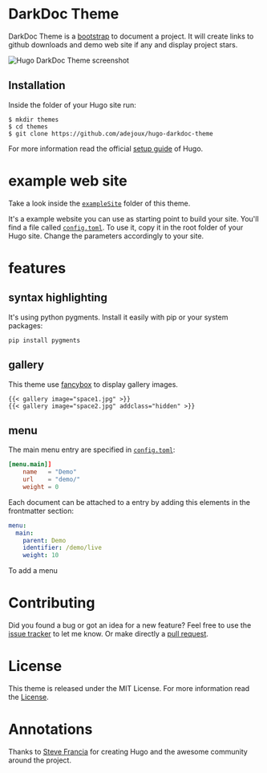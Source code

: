 # DarkDoc Theme

DarkDoc Theme is a [bootstrap](http://getbootstrap.com/) to document a project. It will create links to github downloads and demo web site if any and display project stars.

![Hugo DarkDoc Theme screenshot](https://raw.githubusercontent.com/adejoux/hugo-darkdoc-theme/master/images/screenshot.png)

## Installation

Inside the folder of your Hugo site run:

    $ mkdir themes
    $ cd themes
    $ git clone https://github.com/adejoux/hugo-darkdoc-theme

For more information read the official [setup guide](//gohugo.io/overview/installing/) of Hugo.

# example web site

Take a look inside the [`exampleSite`](//github.com/adejoux/hugo-darkdoc-theme/tree/master/exampleSite) folder of this theme.

It's a example website you can use as starting point to build your site.
You'll find a file called [`config.toml`](//github.com/adejoux/hugo-darkdoc-theme/blob/master/exampleSite/config.toml). To use it, copy it in the root folder of your Hugo site. Change the parameters accordingly to your site.

# features

## syntax highlighting

It's using python pygments. Install it easily with pip or your system packages:
~~~
pip install pygments
~~~

## gallery

This theme use [fancybox](http://fancyapps.com/fancybox/) to display gallery images.
~~~
{{< gallery image="space1.jpg" >}}
{{< gallery image="space2.jpg" addclass="hidden" >}}
~~~

## menu

The main menu entry are specified in [`config.toml`](//github.com/adejoux/hugo-darkdoc-theme/blob/master/exampleSite/config.toml):
~~~toml
[menu.main]]
	name   = "Demo"
	url    = "demo/"
	weight = 0
~~~

Each document can be attached to a entry by adding this elements in the frontmatter section:
~~~yaml
menu:
  main:
    parent: Demo
    identifier: /demo/live
    weight: 10
~~~


To add a menu
# Contributing

Did you found a bug or got an idea for a new feature? Feel free to use the [issue tracker](//github.com/adejoux/hugo-darkdoc-theme/issues) to let me know. Or make directly a [pull request](//github.com/adejoux/hugo-darkdoc-theme/pulls).


# License

This theme is released under the MIT License. For more information read the [License](//github.com/adejoux/hugo-darkdoc-theme/blob/master/LICENSE).


# Annotations

Thanks to [Steve Francia](//github.com/spf13) for creating Hugo and the awesome community around the project.
